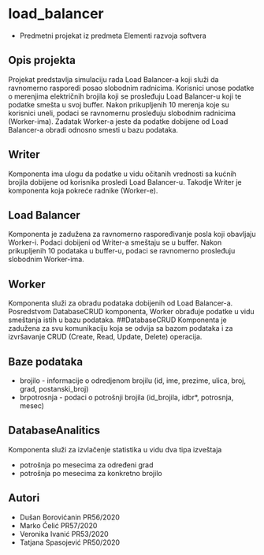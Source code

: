 # load_balancer
* Predmetni projekat iz predmeta Elementi razvoja softvera

## Opis projekta
Projekat predstavlja simulaciju rada Load Balancer-a koji služi da ravnomerno rasporedi posao slobodnim radnicima. Korisnici unose podatke o merenjima električnih brojila koji se prosleđuju Load Balancer-u koji te podatke smešta u svoj buffer. Nakon prikupljenih 10 merenja koje su korisnici uneli, podaci se ravnomernu prosleđuju slobodnim radnicima (Worker-ima). Zadatak Worker-a jeste da podatke dobijene od Load Balancer-a obradi odnosno smesti u bazu podataka. 

## Writer
Komponenta ima ulogu da podatke u vidu očitanih vrednosti sa kućnih brojila dobijene od korisnika prosledi Load Balancer-u. Takodje Writer je komponenta koja pokreće radnike (Worker-e).

## Load Balancer
Komponenta je zadužena za ravnomerno raspoređivanje posla koji obavljaju Worker-i. Podaci dobijeni od Writer-a smeštaju se u buffer. Nakon prikupljenih 10 podataka u buffer-u, podaci se ravnomerno prosleđuju slobodnim Worker-ima.

## Worker
Komponenta služi za obradu podataka dobijenih od Load Balancer-a. Posredstvom DatabaseCRUD komponenta, Worker obrađuje podatke u vidu smeštanja istih u bazu podataka.
##DatabaseCRUD
Komponenta je zadužena za svu komunikaciju koja se odvija sa bazom podataka i za izvršavanje CRUD (Create, Read, Update, Delete) operacija. 

## Baze podataka
* brojilo     - informacije o odredjenom brojilu (id, ime, prezime, ulica, broj, grad, postanski_broj)
* brpotrosnja - podaci o potrošnji brojila (id_brojila, idbr*, potrosnja, mesec)

## DatabaseAnalitics
Komponenta služi za izvlačenje statistika u vidu dva tipa izveštaja 
* potrošnja po mesecima za određeni grad
* potrošnja po mesecima za konkretno brojilo 

## Autori
* Dušan Borovićanin  PR56/2020
* Marko Ćelić        PR57/2020
* Veronika Ivanić    PR53/2020
* Tatjana Spasojević PR50/2020
